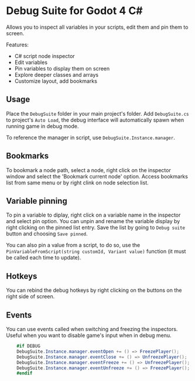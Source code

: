 # Debug Suite for Godot 4 C#

Allows you to inspect all variables in your scripts, edit them and pin them to screen.

Features:
- C# script node inspector
- Edit variables
- Pin variables to display them on screen
- Explore deeper classes and arrays
- Customize layout, add bookmarks

## Usage

Place the `DebugSuite` folder in your main project's folder.
Add `DebugSuite.cs` to project's `Auto Load`, the debug interface will automatically spawn when running game in debug mode.

To reference the manager in script, use `DebugSuite.Instance.manager`.

## Bookmarks

To bookmark a node path, select a node, right click on the inspector window and select the 'Bookmark current node' option.
Access bookmarks list from same menu or by right clink on node selection list.

## Variable pinning

To pin a variable to diplay, right click on a variable name in the inspector and select pin option.
You can unpin and rename the variable display by right clicking on the pinned list entry.
Save the list by going to `Debug suite` button and choosing `Save pinned`.

You can also pin a value from a script, to do so, use the `PinVariableFromScript(string customId, Variant value)` function (it must be called each time to update).

## Hotkeys

You can rebind the debug hotkeys by right clicking on the buttons on the right side of screen.

## Events

You can use events called when switching and freezing the inspectors. Useful when you want to disable game's input when in debug menu.

```cs
    #if DEBUG
	DebugSuite.Instance.manager.eventOpen += () => FreezePlayer();
	DebugSuite.Instance.manager.eventClose += () => UnfreezePlayer();
	DebugSuite.Instance.manager.eventFreeze += () => UnfreezePlayer();
	DebugSuite.Instance.manager.eventUnfreeze += () => FreezePlayer();
    #endif
```
